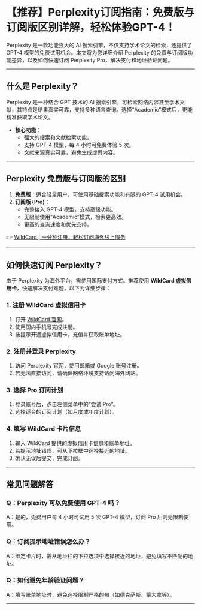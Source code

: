 # 【推荐】Perplexity订阅指南：免费版与订阅版区别详解，轻松体验GPT-4！

Perplexity 是一款功能强大的 AI 搜索引擎，不仅支持学术论文的检索，还提供了 GPT-4 模型的免费试用机会。本文将为您详细介绍 Perplexity 的免费与订阅版功能差异，以及如何快速订阅 Perplexity Pro，解决支付和地址验证问题。

---

## 什么是 Perplexity？

Perplexity 是一种结合 GPT 技术的 AI 搜索引擎，可检索网络内容甚至学术文献，其特点是结果真实可靠，支持多种语言查询。选择“Academic”模式后，更能精准获取学术论文。

- **核心功能**：
  - 强大的搜索和文献检索功能。
  - 支持 GPT-4 模型，每 4 小时可免费体验 5 次。
  - 文献来源真实可靠，避免生成虚假内容。

---

## Perplexity 免费版与订阅版的区别

1. **免费版**：适合轻量用户，可使用基础搜索功能和有限的 GPT-4 试用机会。
2. **订阅版 (Pro)**：
   - 完整接入 GPT-4 模型，支持高级功能。
   - 无限制使用“Academic”模式，检索更高效。
   - 更高的查询速度和优先支持。

👉 [WildCard | 一分钟注册，轻松订阅海外线上服务](https://bit.ly/bewildcard)

---

## 如何快速订阅 Perplexity？

由于 Perplexity 为海外平台，需使用国际支付方式。推荐使用 **WildCard 虚拟信用卡**，快速解决支付难题，以下为详细步骤：

### 1. 注册 WildCard 虚拟信用卡

1. 打开 [WildCard 官网](https://bit.ly/bewildcard)。
2. 使用国内手机号完成注册。
3. 按提示开通虚拟信用卡，充值并获取账单地址。

### 2. 注册并登录 Perplexity

1. 访问 Perplexity 官网，使用邮箱或 Google 账号注册。
2. 若无法直接访问，请确保网络环境支持访问海外网站。

### 3. 选择 Pro 订阅计划

1. 登录账号后，点击左侧菜单中的“尝试 Pro”。
2. 选择适合的订阅计划（如月度或年度计划）。

### 4. 填写 WildCard 卡片信息

1. 输入 WildCard 提供的虚拟信用卡信息和账单地址。
2. 若提示地址错误，可从下拉框中选择接近的地址。
3. 确认无误后提交，完成订阅。

---

## 常见问题解答

### Q：Perplexity 可以免费使用 GPT-4 吗？

A：是的，免费用户每 4 小时可试用 5 次 GPT-4 模型，订阅 Pro 后则无限制使用。

### Q：订阅提示地址错误怎么办？

A：绑定卡片时，需从地址栏的下拉选项中选择接近的地址，避免填写不匹配的地址。

### Q：如何避免年龄验证问题？

A：填写账单地址时，避免选择限制严格的州（如德克萨斯、蒙大拿等）。

---


